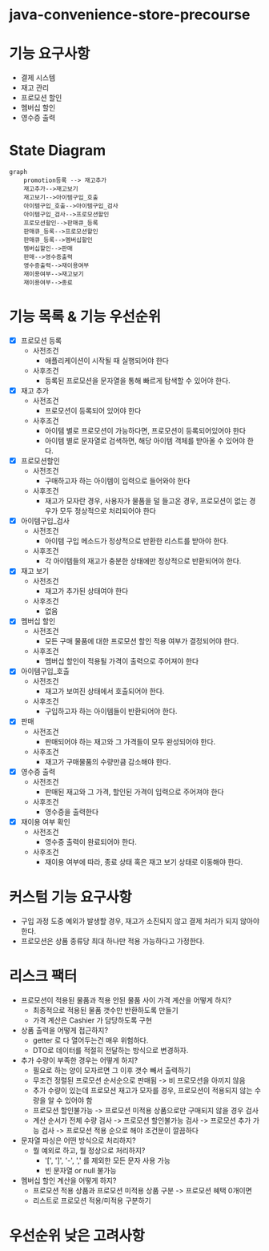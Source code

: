 # java-convenience-store-precourse

# 기능 요구사항
- 결제 시스템
- 재고 관리
- 프로모션 할인
- 멤버십 할인
- 영수증 출력

# State Diagram
```mermaid
graph
    promotion등록 --> 재고추가
    재고추가-->재고보기
    재고보기-->아이템구입_호출
    아이템구입_호출-->아이템구입_검사
    아이템구입_검사-->프로모션할인
    프로모션할인-->판매큐_등록
    판매큐_등록-->프로모션할인
    판매큐_등록-->멤버십할인
    멤버십할인-->판매
    판매-->영수증출력
    영수증출력-->재이용여부
    재이용여부-->재고보기
    재이용여부-->종료
```

# 기능 목록 & 기능 우선순위
- [x] 프로모션 등록
  - 사전조건
    - 애플리케이션이 시작될 때 실행되어야 한다
  - 사후조건
    - 등록된 프로모션을 문자열을 통해 빠르게 탐색할 수 있어야 한다.
- [x] 재고 추가
  - 사전조건
    - 프로모션이 등록되어 있어야 한다
  - 사후조건
    - 아이템 별로 프로모션이 가능하다면, 프로모션이 등록되어있어야 한다
    - 아이템 별로 문자열로 검색하면, 해당 아이템 객체를 받아올 수 있어야 한다.
- [x] 프로모션할인
  - 사전조건
    - 구매하고자 하는 아이템이 입력으로 들어와야 한다
  - 사후조건
    - 재고가 모자란 경우, 사용자가 물품을 덜 들고온 경우, 프로모션이 없는 경우가 모두 정상적으로 처리되어야 한다
- [x] 아이템구입_검사
  - 사전조건
    - 아이템 구입 메소드가 정상적으로 반환한 리스트를 받아야 한다.
  - 사후조건
    - 각 아이템들의 재고가 충분한 상태에만 정상적으로 반환되어야 한다.
- [x] 재고 보기
  - 사전조건
    - 재고가 추가된 상태여야 한다
  - 사후조건
    - 없음
- [x] 멤버십 할인
  - 사전조건
    - 모든 구매 물품에 대한 프로모션 할인 적용 여부가 결정되어야 한다.
  - 사후조건
    - 멤버십 할인이 적용될 가격이 출력으로 주어져야 한다
- [x] 아이템구입_호출
  - 사전조건
    - 재고가 보여진 상태에서 호출되어야 한다.
  - 사후조건
    - 구입하고자 하는 아이템들이 반환되어야 한다.
- [x] 판매
  - 사전조건
    - 판매되어야 하는 재고와 그 가격들이 모두 완성되어야 한다.
  - 사후조건
    - 재고가 구매물품의 수량만큼 감소해야 한다.
- [x] 영수증 출력
  - 사전조건
    - 판매된 재고와 그 가격, 할인된 가격이 입력으로 주어져야 한다
  - 사후조건
    - 영수증을 출력한다
- [x] 재이용 여부 확인
  - 사전조건
    - 영수증 출력이 완료되어야 한다.
  - 사후조건
    - 재이용 여부에 따라, 종료 상태 혹은 재고 보기 상태로 이동해야 한다.



# 커스텀 기능 요구사항
- 구입 과정 도중 예외가 발생할 경우, 재고가 소진되지 않고 결제 처리가 되지 않아야 한다.
- 프로모션은 상품 종류당 최대 하나만 적용 가능하다고 가정한다.

# 리스크 팩터
- 프로모션이 적용된 물품과 적용 안된 물품 사이 가격 계산을 어떻게 하지?
  - 최종적으로 적용된 물품 갯수만 반환하도록 만들기
  - 가격 계산은 Cashier 가 담당하도록 구현
- 상품 출력을 어떻게 접근하지?
  - getter 로 다 열어두는건 매우 위험하다.
  - DTO로 데이터를 적절히 전달하는 방식으로 변경하자.
- 추가 수량이 부족한 경우는 어떻게 하지?
  - 필요로 하는 양이 모자르면 그 이후 갯수 빼서 출력하기
  - 무조건 정렬된 프로모션 순서순으로 판매됨 -> 비 프로모션을 아끼지 않음
  - 추가 수량이 있는데 프로모션 재고가 모자를 경우, 프로모션이 적용되지 않는 수량을 알 수 있어야 함
  - 프로모션 할인불가능 -> 프로모션 미적용 상품으로만 구매되지 않을 경우 검사
  - 계산 순서가 전체 수량 검사 -> 프로모션 할인불가능 검사 -> 프로모션 추가 가능 검사 -> 프로모션 적용 순으로 해야 조건문이 깔끔하다
- 문자열 파싱은 어떤 방식으로 처리하지?
  - 뭘 예외로 하고, 뭘 정상으로 처리하지?
    - '[', ']', '-', ',' 를 제외한 모든 문자 사용 가능
    - 빈 문자열 or null 불가능
- 멤버십 할인 계산을 어떻게 하지?
  - 프로모션 적용 상품과 프로모션 미적용 상품 구분 -> 프로모션 혜택 0개이면
  - 리스트로 프로모션 적용/미적용 구분하기

# 우선순위 낮은 고려사항